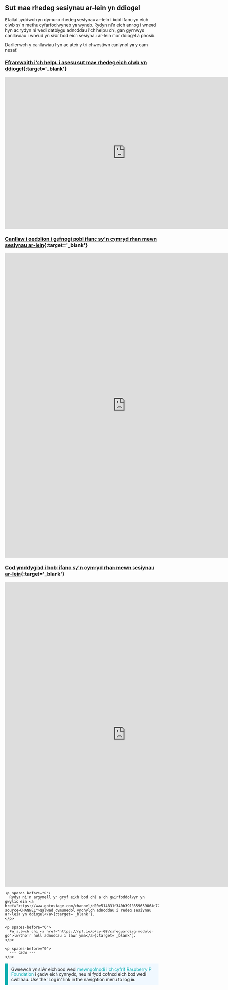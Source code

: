 ## Sut mae rhedeg sesiynau ar-lein yn ddiogel

Efallai byddwch yn dymuno rhedeg sesiynau ar-lein i bobl ifanc yn eich clwb sy'n methu cyfarfod wyneb yn wyneb. Rydyn ni'n eich annog i wneud hyn ac rydyn ni wedi datblygu adnoddau i'ch helpu chi, gan gynnwys canllawiau i wneud yn siŵr bod eich sesiynau ar-lein mor ddiogel â phosib.

Darllenwch y canllawiau hyn ac ateb y tri chwestiwn canlynol yn y cam nesaf.

### [Fframwaith i'ch helpu i asesu sut mae rhedeg eich clwb yn ddiogel](images/Code_Club_and_CoderDojo_CV_Framework.pdf){:target='_blank'}

<embed src="https://static.raspberrypi.org/files/clubs/Code_Club_and_CoderDojo_CV_Framework.pdf" width="790" height="500" 
 type="application/pdf">
  </p>

<h3 spaces-before="0">
  <a href="images/Code_Club_and_CoderDojo_Parent_Guide_Supporting_Online_Coding_Session.pdf">Canllaw i oedolion i gefnogi pobl ifanc sy'n cymryd rhan mewn sesiynau ar-lein</a>{:target='_blank'}
</h3>

<p spaces-before="0">

<embed src="https://static.raspberrypi.org/files/clubs/Code_Club_and_CoderDojo_Parent_Guide_Supporting_Online_Coding_Session.pdf" width="790" height="1000" 
 type="application/pdf">
    </p>

<h3 spaces-before="0">
  <a href="images/CoderDojo_Code_Club_Online_Code_of_Behaviour_A4_DIGITAL.pdf">Cod ymddygiad i bobl ifanc sy'n cymryd rhan mewn sesiynau ar-lein</a>{:target='_blank'}
</h3>

<p spaces-before="0">

<embed src="https://static.raspberrypi.org/files/clubs/CoderDojo_Code_Club_Online_Code_of_Behaviour_A4_DIGITAL.pdf" width="790" height="1000" 
 type="application/pdf">
    </p> 
    
    <p spaces-before="0">
      Rydyn ni'n argymell yn gryf eich bod chi a'ch gwirfoddolwyr yn gwylio ein <a href="https://www.gotostage.com/channel/d20e514831f340b3913659639068c724/recording/92bd90b755964f49b87bfd99f9624435/watch?source=CHANNEL">galwad gymunedol ynghylch adnoddau i redeg sesiynau ar-lein yn ddiogel</a>{:target='_blank'}.
    </p>
    
    <p spaces-before="0">
      Fe allwch chi <a href="https://rpf.io/p/cy-GB/safeguarding-module-go">lwytho'r holl adnoddau i lawr yma</a>{:target='_blank'}.
    </p>
    
    <p spaces-before="0">
      --- cadw ---
    </p>

<p style="border-left: solid; border-width:10px; border-color: #0faeb0; background-color: aliceblue; padding: 10px;">
Gwnewch yn siŵr eich bod wedi <span style="color: #0faeb0">mewngofnodi i'ch cyfrif Raspberry Pi Foundation</span> i gadw eich cynnydd, neu ni fydd cofnod eich bod wedi cwblhau. Use the 'Log in' link in the navigation menu to log in.
</p>
